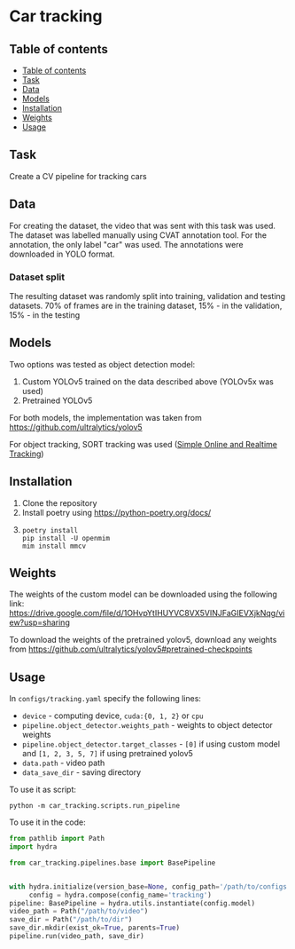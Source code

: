# Car tracking

## Table of contents
- [Table of contents](#table-of-contents)
- [Task](#task)
- [Data](#data)
- [Models](#models)
- [Installation](#installation)
- [Weights](#weights)
- [Usage](#usage)

## Task
Create a CV pipeline for tracking cars

## Data
For creating the dataset, the video that was sent with this task was used. The dataset was labelled manually using CVAT annotation tool. For the annotation, the only label "car" was used. The annotations were downloaded in YOLO format.

### Dataset split
The resulting dataset was randomly split into training, validation and testing datasets. 70% of frames are in the training dataset, 15% - in the validation, 15% - in the testing

## Models
Two options was tested as object detection model:

1. Custom YOLOv5 trained on the data described above (YOLOv5x was used)
2. Pretrained YOLOv5 

For both models, the implementation was taken from https://github.com/ultralytics/yolov5

For object tracking, SORT tracking was used ([Simple Online and Realtime Tracking](https://arxiv.org/abs/1602.00763))

## Installation
1. Clone the repository
2. Install poetry using https://python-poetry.org/docs/
3. ```
   poetry install
   pip install -U openmim
   mim install mmcv
   ```

## Weights
The weights of the custom model can be downloaded using the following link: https://drive.google.com/file/d/1OHvpYtIHUYVC8VX5VINJFaGIEVXjkNqg/view?usp=sharing

To download the weights of the pretrained yolov5, download any weights from https://github.com/ultralytics/yolov5#pretrained-checkpoints

## Usage
In ```configs/tracking.yaml``` specify the following lines:
* ```device``` - computing device, ```cuda:{0, 1, 2}``` or ```cpu```
* ```pipeline.object_detector.weights_path``` - weights to object detector weights
* ```pipeline.object_detector.target_classes``` - ```[0]``` if using custom model and ```[1, 2, 3, 5, 7]``` if using pretrained yolov5
* ```data.path``` - video path
* ```data_save_dir``` - saving directory

To use it as script:

```python -m car_tracking.scripts.run_pipeline```

To use it in the code:
```python
from pathlib import Path
import hydra

from car_tracking.pipelines.base import BasePipeline


with hydra.initialize(version_base=None, config_path='/path/to/configs'):
     config = hydra.compose(config_name='tracking')
pipeline: BasePipeline = hydra.utils.instantiate(config.model)
video_path = Path("/path/to/video")
save_dir = Path("/path/to/dir")
save_dir.mkdir(exist_ok=True, parents=True)
pipeline.run(video_path, save_dir)
```